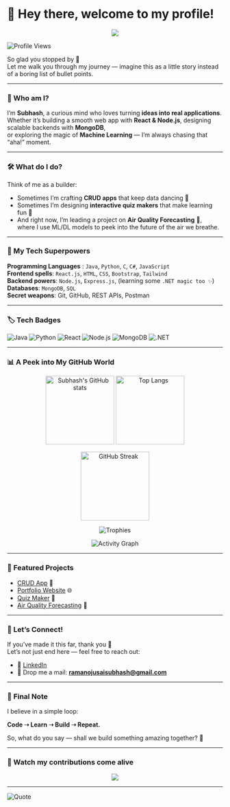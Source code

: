 # 👋 Hey there, welcome to my profile!  

<p align="center">
  <img src="https://capsule-render.vercel.app/api?type=waving&color=gradient&height=200&section=header&text=Hi%20I'm%20Subhash!%20🚀&fontSize=40&animation=fadeIn&fontAlignY=35" />
</p>


![Profile Views](https://komarev.com/ghpvc/?username=ramanojusaisubhash&color=blueviolet&style=flat)  

So glad you stopped by 🚀  
Let me walk you through my journey — imagine this as a little story instead of a boring list of bullet points.  

---

### 🌟 Who am I?  
I’m **Subhash**, a curious mind who loves turning **ideas into real applications**.  
Whether it’s building a smooth web app with **React & Node.js**, designing scalable backends with **MongoDB**,  
or exploring the magic of **Machine Learning** — I’m always chasing that “aha!” moment.  

---

### 🛠️ What do I do?  
Think of me as a builder:  
- Sometimes I’m crafting **CRUD apps** that keep data dancing 💃  
- Sometimes I’m designing **interactive quiz makers** that make learning fun 🎯  
- And right now, I’m leading a project on **Air Quality Forecasting** 🌱,  
  where I use ML/DL models to peek into the future of the air we breathe.  

---

### 🚀 My Tech Superpowers  
**Programming Languages** : `Java`, `Python`, `C`, `C#`, `JavaScript`  
**Frontend spells**: `React.js`, `HTML`, `CSS`, `Bootstrap`, `Tailwind`  
**Backend powers**: `Node.js`, `Express.js`, (learning some `.NET magic too ✨`)  
**Databases**: `MongoDB`, `SQL`  
**Secret weapons**: Git, GitHub, REST APIs, Postman  

---

### 🏷️ Tech Badges  
![Java](https://img.shields.io/badge/Code-Java-orange?logo=java&logoColor=white)
![Python](https://img.shields.io/badge/Code-Python-blue?logo=python&logoColor=white)
![React](https://img.shields.io/badge/Frontend-React-blue?logo=react)
![Node.js](https://img.shields.io/badge/Backend-Node.js-green?logo=node.js)
![MongoDB](https://img.shields.io/badge/Database-MongoDB-brightgreen?logo=mongodb)
![.NET](https://img.shields.io/badge/Learning-.NET-purple?logo=dotnet&logoColor=white)

---

### 📊 A Peek into My GitHub World  

<p align="center">
  <img src="https://github-readme-stats.vercel.app/api?username=ramanojusaisubhash&show_icons=true&theme=radical" alt="Subhash's GitHub stats" height="160"/>
  <img src="https://github-readme-stats.vercel.app/api/top-langs/?username=ramanojusaisubhash&layout=compact&theme=radical" alt="Top Langs" height="160"/>
</p>

<p align="center">
  <img src="https://github-readme-streak-stats.herokuapp.com/?user=ramanojusaisubhash&theme=radical&hide_border=true" alt="GitHub Streak" height="160"/>
</p>

<p align="center">
  <img src="https://github-profile-trophy.vercel.app/?username=ramanojusaisubhash&theme=radical&no-frame=true&margin-w=5" alt="Trophies"/>
</p>

<p align="center">
  <img src="https://github-readme-activity-graph.vercel.app/graph?username=ramanojusaisubhash&theme=radical" alt="Activity Graph"/>
</p>

---

### 📌 Featured Projects  
- [CRUD App](https://github.com/ramanojusaisubhash/CRUD-APP) 📝  
- [Portfolio Website](https://github.com/ramanojusaisubhash/Professional-Portfolio) 🌐  
- [Quiz Maker](https://github.com/ramanojusaisubhash/quizmakerr) 🎯  
- [Air Quality Forecasting](https://github.com/ramanojusaisubhash/air-quality-forecasting) 🌱  

---

### 🤝 Let’s Connect!  
If you’ve made it this far, thank you 🙌  
Let’s not just end here — feel free to reach out:  
- 💼 [LinkedIn](https://www.linkedin.com/in/ramanojusaisubhash)  
- 📧 Drop me a mail: **ramanojusaisubhash@gmail.com**  

---

### 🌱 Final Note  
I believe in a simple loop:  

**Code ➝ Learn ➝ Build ➝ Repeat.**  

So, what do you say — shall we build something amazing together? 🚀  

---
### 🐍 Watch my contributions come alive
<p align="center">
  <img src="https://github-readme-stats.vercel.app/api/wakatime?username=ramanojusaisubhash&layout=compact" />
</p>

---

![Quote](https://quotes-github-readme.vercel.app/api?type=horizontal&theme=radical)
